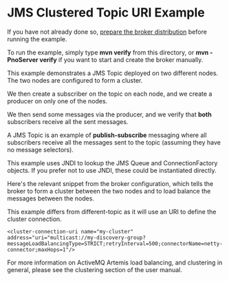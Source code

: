 # JMS Clustered Topic URI Example

If you have not already done so, [prepare the broker distribution](../../../../README.md#getting-started) before running the example.

To run the example, simply type **mvn verify** from this directory, or **mvn -PnoServer verify** if you want to start and create the broker manually.

This example demonstrates a JMS Topic deployed on two different nodes. The two nodes are configured to form a cluster.

We then create a subscriber on the topic on each node, and we create a producer on only one of the nodes.

We then send some messages via the producer, and we verify that **both** subscribers receive all the sent messages.

A JMS Topic is an example of **publish-subscribe** messaging where all subscribers receive all the messages sent to the topic (assuming they have no message selectors).

This example uses JNDI to lookup the JMS Queue and ConnectionFactory objects. If you prefer not to use JNDI, these could be instantiated directly.

Here's the relevant snippet from the broker configuration, which tells the broker to form a cluster between the two nodes and to load balance the messages between the nodes.

This example differs from different-topic as it will use an URI to define the cluster connection.

    <cluster-connection-uri name="my-cluster" address="uri="multicast://my-discovery-group?messageLoadBalancingType=STRICT;retryInterval=500;connectorName=netty-connector;maxHops=1"/>

For more information on ActiveMQ Artemis load balancing, and clustering in general, please see the clustering section of the user manual.